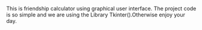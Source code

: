 This is friendship calculator using graphical user interface.
The project code is so simple and we are using the Library Tkinter().Otherwise enjoy your day.
